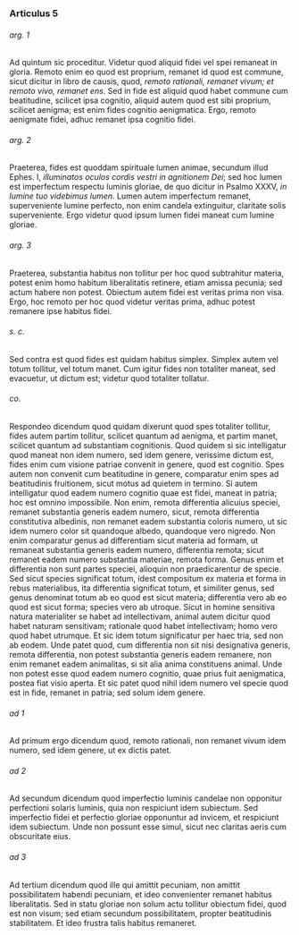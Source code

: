 ### Articulus 5

###### arg. 1
Ad quintum sic proceditur. Videtur quod aliquid fidei vel spei remaneat in gloria. Remoto enim eo quod est proprium, remanet id quod est commune, sicut dicitur in libro de causis, quod, *remoto rationali, remanet vivum; et remoto vivo, remanet ens*. Sed in fide est aliquid quod habet commune cum beatitudine, scilicet ipsa cognitio, aliquid autem quod est sibi proprium, scilicet aenigma; est enim fides cognitio aenigmatica. Ergo, remoto aenigmate fidei, adhuc remanet ipsa cognitio fidei.

###### arg. 2
Praeterea, fides est quoddam spirituale lumen animae, secundum illud Ephes. I, *illuminatos oculos cordis vestri in agnitionem Dei*; sed hoc lumen est imperfectum respectu luminis gloriae, de quo dicitur in Psalmo XXXV, *in lumine tuo videbimus lumen*. Lumen autem imperfectum remanet, superveniente lumine perfecto, non enim candela extinguitur, claritate solis superveniente. Ergo videtur quod ipsum lumen fidei maneat cum lumine gloriae.

###### arg. 3
Praeterea, substantia habitus non tollitur per hoc quod subtrahitur materia, potest enim homo habitum liberalitatis retinere, etiam amissa pecunia; sed actum habere non potest. Obiectum autem fidei est veritas prima non visa. Ergo, hoc remoto per hoc quod videtur veritas prima, adhuc potest remanere ipse habitus fidei.

###### s. c.
Sed contra est quod fides est quidam habitus simplex. Simplex autem vel totum tollitur, vel totum manet. Cum igitur fides non totaliter maneat, sed evacuetur, ut dictum est; videtur quod totaliter tollatur.

###### co.
Respondeo dicendum quod quidam dixerunt quod spes totaliter tollitur, fides autem partim tollitur, scilicet quantum ad aenigma, et partim manet, scilicet quantum ad substantiam cognitionis. Quod quidem si sic intelligatur quod maneat non idem numero, sed idem genere, verissime dictum est, fides enim cum visione patriae convenit in genere, quod est cognitio. Spes autem non convenit cum beatitudine in genere, comparatur enim spes ad beatitudinis fruitionem, sicut motus ad quietem in termino. Si autem intelligatur quod eadem numero cognitio quae est fidei, maneat in patria; hoc est omnino impossibile. Non enim, remota differentia alicuius speciei, remanet substantia generis eadem numero, sicut, remota differentia constitutiva albedinis, non remanet eadem substantia coloris numero, ut sic idem numero color sit quandoque albedo, quandoque vero nigredo. Non enim comparatur genus ad differentiam sicut materia ad formam, ut remaneat substantia generis eadem numero, differentia remota; sicut remanet eadem numero substantia materiae, remota forma. Genus enim et differentia non sunt partes speciei, alioquin non praedicarentur de specie. Sed sicut species significat totum, idest compositum ex materia et forma in rebus materialibus, ita differentia significat totum, et similiter genus, sed genus denominat totum ab eo quod est sicut materia; differentia vero ab eo quod est sicut forma; species vero ab utroque. Sicut in homine sensitiva natura materialiter se habet ad intellectivam, animal autem dicitur quod habet naturam sensitivam; rationale quod habet intellectivam; homo vero quod habet utrumque. Et sic idem totum significatur per haec tria, sed non ab eodem. Unde patet quod, cum differentia non sit nisi designativa generis, remota differentia, non potest substantia generis eadem remanere, non enim remanet eadem animalitas, si sit alia anima constituens animal. Unde non potest esse quod eadem numero cognitio, quae prius fuit aenigmatica, postea fiat visio aperta. Et sic patet quod nihil idem numero vel specie quod est in fide, remanet in patria; sed solum idem genere.

###### ad 1
Ad primum ergo dicendum quod, remoto rationali, non remanet vivum idem numero, sed idem genere, ut ex dictis patet.

###### ad 2
Ad secundum dicendum quod imperfectio luminis candelae non opponitur perfectioni solaris luminis, quia non respiciunt idem subiectum. Sed imperfectio fidei et perfectio gloriae opponuntur ad invicem, et respiciunt idem subiectum. Unde non possunt esse simul, sicut nec claritas aeris cum obscuritate eius.

###### ad 3
Ad tertium dicendum quod ille qui amittit pecuniam, non amittit possibilitatem habendi pecuniam, et ideo convenienter remanet habitus liberalitatis. Sed in statu gloriae non solum actu tollitur obiectum fidei, quod est non visum; sed etiam secundum possibilitatem, propter beatitudinis stabilitatem. Et ideo frustra talis habitus remaneret.

